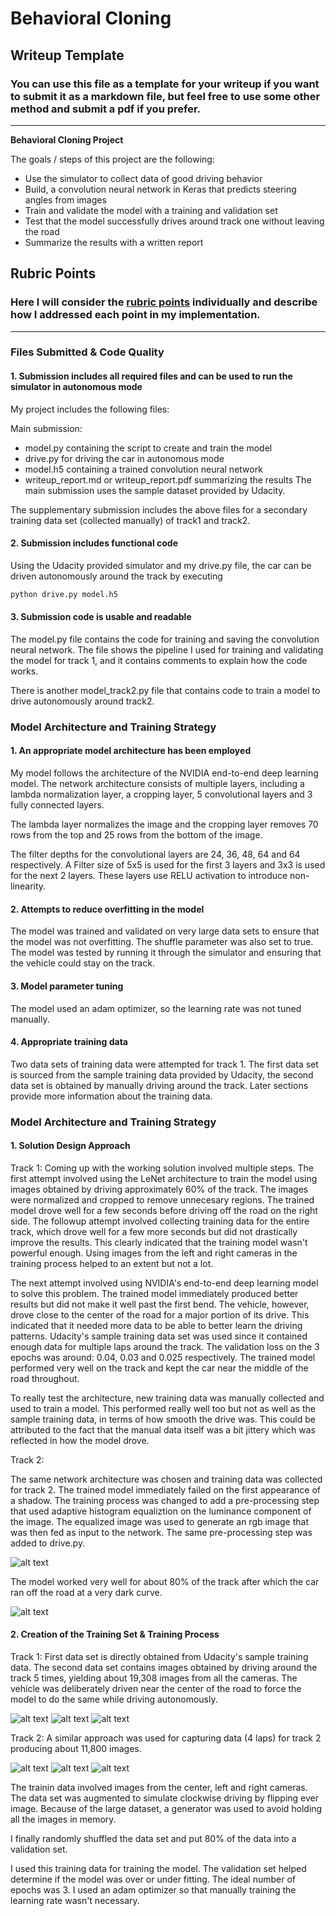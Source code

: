 # **Behavioral Cloning** 

## Writeup Template

### You can use this file as a template for your writeup if you want to submit it as a markdown file, but feel free to use some other method and submit a pdf if you prefer.

---

**Behavioral Cloning Project**

The goals / steps of this project are the following:
* Use the simulator to collect data of good driving behavior
* Build, a convolution neural network in Keras that predicts steering angles from images
* Train and validate the model with a training and validation set
* Test that the model successfully drives around track one without leaving the road
* Summarize the results with a written report


[//]: # (Image References)

[image1]: ./examples/PreProcess.PNG "Pre processing pipeline"
[image2]: ./examples/track2_fail.jpg "Track2 Failure Spot"

[image3]: ./examples/left_track1.jpg "Track1 Left Image"
[image4]: ./examples/right_track1.jpg "Track1 Right Image"
[image5]: ./examples/center_track1.jpg "Track1 Center Image"

[image6]: ./examples/left_track2.jpg "Track2 Left Image"
[image7]: ./examples/right_track2.jpg "Track2 Right Image"
[image8]: ./examples/center_track2.jpg "Track2 Center Image"

## Rubric Points
### Here I will consider the [rubric points](https://review.udacity.com/#!/rubrics/432/view) individually and describe how I addressed each point in my implementation.  

---
### Files Submitted & Code Quality

#### 1. Submission includes all required files and can be used to run the simulator in autonomous mode

My project includes the following files:

Main submission:
* model.py containing the script to create and train the model
* drive.py for driving the car in autonomous mode
* model.h5 containing a trained convolution neural network 
* writeup_report.md or writeup_report.pdf summarizing the results
The main submission uses the sample dataset provided by Udacity.

The supplementary submission includes the above files for a secondary training data set (collected manually) of track1 and track2. 

#### 2. Submission includes functional code
Using the Udacity provided simulator and my drive.py file, the car can be driven autonomously around the track by executing 
```sh
python drive.py model.h5
```

#### 3. Submission code is usable and readable

The model.py file contains the code for training and saving the convolution neural network. The file shows the pipeline I used for training and validating the model for track 1, and it contains comments to explain how the code works.

There is another model_track2.py file that contains code to train a model to drive autonomously around track2. 

### Model Architecture and Training Strategy

#### 1. An appropriate model architecture has been employed

My model follows the architecture of the NVIDIA end-to-end deep learning model.
The network architecture consists of multiple layers, including a lambda normalization layer, a cropping layer, 5 convolutional layers
and 3 fully connected layers.

The lambda layer normalizes the image and the cropping layer removes 70 rows from the top and 25 rows from the bottom of the image.

The filter depths for the convolutional layers are 24, 36, 48, 64 and 64 respectively. A Filter size of 5x5 is used for the first 3 layers and 3x3 is used for the next 2 layers.  These layers use RELU activation to introduce non-linearity. 

#### 2. Attempts to reduce overfitting in the model

The model was trained and validated on very large data sets to ensure that the model was not overfitting. The shuffle parameter was also set  to true.
The model was tested by running it through the simulator and ensuring that the vehicle could stay on the track.

#### 3. Model parameter tuning

The model used an adam optimizer, so the learning rate was not tuned manually.

#### 4. Appropriate training data

Two data sets of training data were attempted for track 1. The first data set is sourced from the sample training data provided by Udacity, the second data set is obtained by manually driving around the track. Later sections provide more information about the training data.

### Model Architecture and Training Strategy

#### 1. Solution Design Approach

Track 1:
Coming up with the working solution involved multiple steps. The first attempt involved using the LeNet architecture to train the model using images obtained by driving approximately 60% of the track. The images were normalized and cropped to remove unnecesary regions. 
The trained model drove well for a few seconds before driving off the road on the right side. The followup attempt involved collecting training data for the entire track, which drove well for a few more seconds but did not drastically improve the results. This clearly indicated that the training model wasn't powerful enough. Using images from the left and right cameras in the training process helped to an extent but not a lot.

The next attempt involved using NVIDIA's end-to-end deep learning model to solve this problem. The trained model immediately produced better results but did not make it well past the first bend. The vehicle, however, drove close to the center of the road for a major portion of its drive. This indicated that it needed more data to be able to better learn the driving patterns. Udacity's sample training data set was used since it contained enough data for multiple laps around the track. The validation loss on the 3 epochs was around: 0.04, 0.03 and 0.025 respectively. The trained model performed very well on the track and kept the car near the middle of the road throughout.

To really test the architecture, new training data was manually collected and used to train a model. This performed really well too but not as well as the sample training data, in terms of how smooth the drive was. This could be attributed to the fact that the manual data itself was a bit jittery which was reflected in how the model drove.

Track 2:

The same network architecture was chosen and training data was collected for track 2. The trained model immediately failed on the first appearance of a shadow.
The training process was changed to add a pre-processing step that used adaptive histogram equaliztion on the luminance component of the image. The equalized image was used to generate an rgb image that was then fed as input to the network. The same pre-processing step was added to drive.py. 

![alt text][image1]

The model worked very well for about 80% of the track after which the car ran off the road at a very dark curve.

![alt text][image2]
#### 2. Creation of the Training Set & Training Process
Track 1:
First data set is directly obtained from Udacity's sample training data. 
The second data set contains images obtained by driving around the track 5 times, yielding about 19,308 images from all the cameras. The vehicle was deliberately driven near the center of the road to force the model to do the same while driving autonomously.

![alt text][image3]     ![alt text][image4]      ![alt text][image5]

Track 2:
A similar approach was used for capturing data (4 laps) for track 2 producing about 11,800 images.

![alt text][image6]     ![alt text][image7]      ![alt text][image8]

The trainin data involved images from the center, left and right cameras. The data set was augmented to simulate clockwise driving by flipping ever image. Because of the large dataset, a generator was used to avoid holding all the images in memory.

I finally randomly shuffled the data set and put 80% of the data into a validation set. 

I used this training data for training the model. The validation set helped determine if the model was over or under fitting. The ideal number of epochs was 3. I used an adam optimizer so that manually training the learning rate wasn't necessary.
